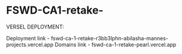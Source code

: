 # FSWD-CA1-retake-

VERSEL DEPLOYMENT:

Deployment link - fswd-ca-1-retake-r3bb3lphn-abilasha-mannes-projects.vercel.app
Domains link - fswd-ca-1-retake-pearl.vercel.app
